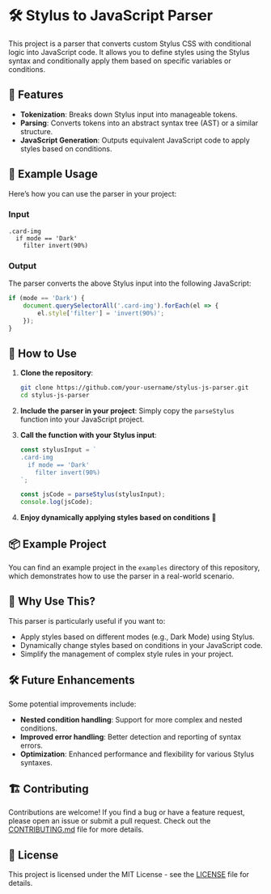 # 🛠️ Stylus to JavaScript Parser

This project is a parser that converts custom Stylus CSS with conditional logic into JavaScript code. It allows you to define styles using the Stylus syntax and conditionally apply them based on specific variables or conditions.

## 🚀 Features

- **Tokenization**: Breaks down Stylus input into manageable tokens.
- **Parsing**: Converts tokens into an abstract syntax tree (AST) or a similar structure.
- **JavaScript Generation**: Outputs equivalent JavaScript code to apply styles based on conditions.

## 📝 Example Usage

Here’s how you can use the parser in your project:

### Input
```stylus
.card-img
  if mode == 'Dark'
    filter invert(90%)
```

### Output
The parser converts the above Stylus input into the following JavaScript:

```javascript
if (mode == 'Dark') {
    document.querySelectorAll('.card-img').forEach(el => {
        el.style['filter'] = 'invert(90%)';
    });
}
```

## 🔧 How to Use

1. **Clone the repository**:
   ```bash
   git clone https://github.com/your-username/stylus-js-parser.git
   cd stylus-js-parser
   ```

2. **Include the parser in your project**:
   Simply copy the `parseStylus` function into your JavaScript project.

3. **Call the function with your Stylus input**:
   ```javascript
   const stylusInput = `
   .card-img
     if mode == 'Dark'
       filter invert(90%)
   `;

   const jsCode = parseStylus(stylusInput);
   console.log(jsCode);
   ```

4. **Enjoy dynamically applying styles based on conditions** 🎉

## 📦 Example Project

You can find an example project in the `examples` directory of this repository, which demonstrates how to use the parser in a real-world scenario.

## 🤔 Why Use This?

This parser is particularly useful if you want to:

- Apply styles based on different modes (e.g., Dark Mode) using Stylus.
- Dynamically change styles based on conditions in your JavaScript code.
- Simplify the management of complex style rules in your project.

## 🛠️ Future Enhancements

Some potential improvements include:

- **Nested condition handling**: Support for more complex and nested conditions.
- **Improved error handling**: Better detection and reporting of syntax errors.
- **Optimization**: Enhanced performance and flexibility for various Stylus syntaxes.

## 🏗️ Contributing

Contributions are welcome! If you find a bug or have a feature request, please open an issue or submit a pull request. Check out the [CONTRIBUTING.md](CONTRIBUTING.md) file for more details.

## 📄 License

This project is licensed under the MIT License - see the [LICENSE](LICENSE) file for details.
